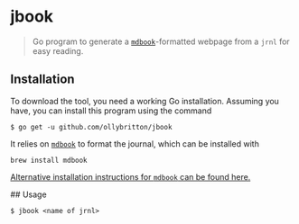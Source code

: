 # jbook
> Go program to generate a [`mdbook`](https://github.com/rust-lang/mdBook)-formatted webpage from a `jrnl` for easy reading.

## Installation
To download the tool, you need a working Go installation. Assuming you have, you can install this program using the command

```
$ go get -u github.com/ollybritton/jbook
```

It relies on [`mdbook`](https://github.com/rust-lang/mdBook) to format the journal, which can be installed with

```
brew install mdbook
```

[Alternative installation instructions for `mdbook` can be found here.](https://github.com/rust-lang/mdBook#installation)

## Usage

```
$ jbook <name of jrnl>
```